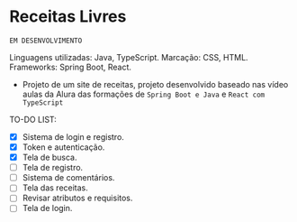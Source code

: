 # Receitas Livres

`EM DESENVOLVIMENTO`

Linguagens utilizadas: Java, TypeScript.
Marcação: CSS, HTML.
Frameworks: Spring Boot, React.


- Projeto de um site de receitas, projeto desenvolvido baseado nas vídeo aulas da Alura das formações de `Spring Boot e Java` e `React com TypeScript`

TO-DO LIST:

- [x] Sistema de login e registro.
- [x] Token e autenticação.
- [x] Tela de busca.
- [ ] Tela de registro.
- [ ] Sistema de comentários.
- [ ] Tela das receitas.
- [ ] Revisar atributos e requisitos.
- [ ] Tela de login.
